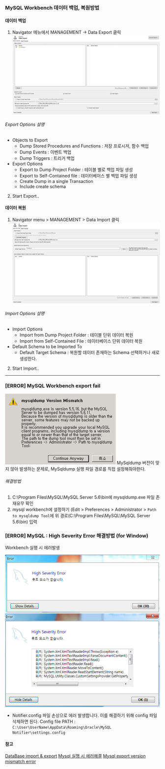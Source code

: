 
### MySQL Workbench 데이터 백업, 복원방법

#### 데이터 백업
1. Navigator 메뉴에서 MANAGEMENT -> Data Export 클릭
![workbench](/images/2019/02/3-workbench-export.PNG)

###### Export Options 설명
- Objects to Export
  - Dump Stored Procedures and Functions : 저장 프로시저, 함수 백업
  - Dump Events : 이벤트 백업
  - Dump Triggers : 트리거 백업
- Export Options
  - Export to Dump Project Folder : 테이블 별로 백업 파일 생성
  - Export to Self-Contained file : 데이터베이스 별 백업 파일 생성
  - Create Dump in a single Transaction
  - Include create schema


2. Start Export..

#### 데이터 복원
1. Navigator menu > MANAGEMENT > Data Import 클릭
![workbench-import](/images/2019/02/4-wb-import.PNG)
###### Import Options 설명
- Import Options
  - Import from Dump Project Folder : 테이블 단위 데이터 복원
  - Import from Self-Contained File : 데이터베이스 단위 데이터 복원
- Default  Schema to be Imported To
  - Default Target Schema : 복원할 데이터 존재하는 Schema 선택하거나 새로 생성한다.
2. Start Import..

<hr/>

### [ERROR] MySQL Workbench export fail
![error-msg](/images/2019/02/5-error.PNG)
MySqldump 버전이 맞지 않아 발생하는 문제로, MySqldump 실행 파일 경로를 직접 설정해줘야한다.
###### 해결방법
1. C:\Program Files\MySQL\MySQL Server 5.6\bin에 mysqldump.exe 파일 존재유무 확인
2. mysql workbench에 설정하기
(Edit > Preferences > Administrator > `Path to mysqldump Tool`에 위 경로(C:\Program Files\MySQL\MySQL Server 5.6\bin) 입력

### [ERROR] MySQL : High Severity Error 해결방법 (for Window)
Workbench 실행 시 에러발생

![error-msg](/images/2019/02/1-error.PNG)
![error-msg2](/images/2019/02/2-error.PNG)

- Notifier.config 파일 손상으로 에러 발생합니다. 이를 해결하기 위해 config 파일 삭제하면 된다.
Config file PATH : `C:\User\UserName\AppData\Roaming\Oracle\MySQL Notifier\settings.config`


#### 참고
[DataBase import & export](https://m.blog.naver.com/islove8587/220954758979)
[Mysql 실행 시 에러해결](https://bitsoul.tistory.com/38 )
[Mysql export version mismatch error](https://congjava.tistory.com/285)
